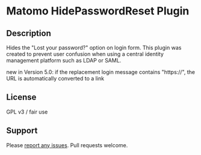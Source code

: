 # Matomo HidePasswordReset Plugin

## Description

Hides the "Lost your password?" option on login form. 
This plugin was created to prevent user confusion when using a central identity management platform such as LDAP or SAML.

new in Version 5.0:
if the replacement login message contains "https://", the URL is automatically converted to a link


## License
GPL v3 / fair use

## Support
Please [report any issues](https://github.com/jbrule/matomoplugin-HidePasswordReset/issues). Pull requests welcome.
